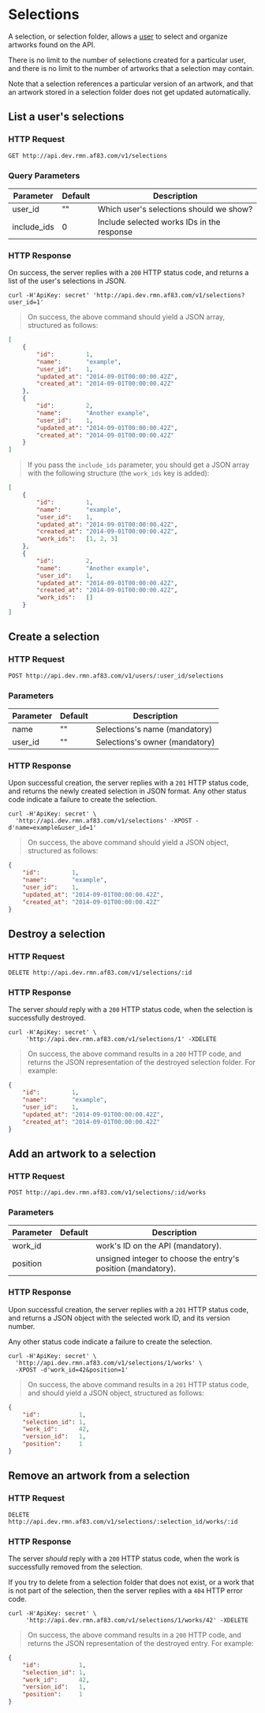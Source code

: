 # Selections

A selection, or selection folder, allows a [user](#users) to select and
organize artworks found on the API.

There is no limit to the number of selections created for a particular user,
and there is no limit to the number of artworks that a selection may contain.

<aside class="notice">Note that a selection references a particular version of
an artwork, and that an artwork stored in a selection folder does not get
updated automatically.</aside>


## List a user's selections

### HTTP Request

`GET http://api.dev.rmn.af83.com/v1/selections`

### Query Parameters

Parameter   | Default | Description
----------- | ------- | ------------
user_id     | ""      | Which user's selections should we show?
include_ids | 0       | Include selected works IDs in the response

### HTTP Response

On success, the server replies with a `200` HTTP status code, and returns a
list of the user's selections in JSON.

```shell
curl -H'ApiKey: secret' 'http://api.dev.rmn.af83.com/v1/selections?user_id=1'
```

> On success, the above command should yield a JSON array, structured as
> follows:

```json
[
    {
        "id":         1,
        "name":       "example",
        "user_id":    1,
        "updated_at": "2014-09-01T00:00:00.42Z",
        "created_at": "2014-09-01T00:00:00.42Z"
    },
    {
        "id":         2,
        "name":       "Another example",
        "user_id":    1,
        "updated_at": "2014-09-01T00:00:00.42Z",
        "created_at": "2014-09-01T00:00:00.42Z"
    }
]
```

> If you pass the `include_ids` parameter, you should get a JSON array with
> the following structure (the `work_ids` key is added):

```json
[
    {
        "id":         1,
        "name":       "example",
        "user_id":    1,
        "updated_at": "2014-09-01T00:00:00.42Z",
        "created_at": "2014-09-01T00:00:00.42Z",
        "work_ids":   [1, 2, 3]
    },
    {
        "id":         2,
        "name":       "Another example",
        "user_id":    1,
        "updated_at": "2014-09-01T00:00:00.42Z",
        "created_at": "2014-09-01T00:00:00.42Z",
        "work_ids":   []
    }
]
```


## Create a selection

### HTTP Request

`POST http://api.dev.rmn.af83.com/v1/users/:user_id/selections`

### Parameters

Parameter | Default | Description
--------- | ------- | ------------
name      | ""      | Selections's name (mandatory)
user_id   | ""      | Selections's owner (mandatory)


### HTTP Response

Upon successful creation, the server replies with a `201` HTTP status code, and
returns the newly created selection in JSON format. Any other status code
indicate a failure to create the selection.

```shell
curl -H'ApiKey: secret' \
  'http://api.dev.rmn.af83.com/v1/selections' -XPOST -d'name=example&user_id=1'
```

> On success, the above command should yield a JSON object, structured as
> follows:

```json
{
    "id":         1,
    "name":       "example",
    "user_id":    1,
    "updated_at": "2014-09-01T00:00:00.42Z",
    "created_at": "2014-09-01T00:00:00.42Z"
}
```


## Destroy a selection

### HTTP Request

`DELETE http://api.dev.rmn.af83.com/v1/selections/:id`

### HTTP Response

The server *should* reply with a `200` HTTP status code, when the selection is
successfully destroyed.

```shell
curl -H'ApiKey: secret' \
     'http://api.dev.rmn.af83.com/v1/selections/1' -XDELETE
```

> On success, the above command results in a `200` HTTP code, and returns the 
> JSON representation of the destroyed selection folder. For example:

```json
{
    "id":         1,
    "name":       "example",
    "user_id":    1,
    "updated_at": "2014-09-01T00:00:00.42Z",
    "created_at": "2014-09-01T00:00:00.42Z"
}
```


## Add an artwork to a selection

### HTTP Request

`POST http://api.dev.rmn.af83.com/v1/selections/:id/works`

### Parameters

Parameter | Default | Description
--------- | ------- | ------------
work_id   |         | work's ID on the API (mandatory).
position  |         | unsigned integer to choose the entry's position (mandatory).


### HTTP Response

Upon successful creation, the server replies with a `201` HTTP status code, and
returns a JSON object with the selected work ID, and its version number.

Any other status code indicate a failure to create the selection.

```shell
curl -H'ApiKey: secret' \
  'http://api.dev.rmn.af83.com/v1/selections/1/works' \
  -XPOST -d'work_id=42&position=1'
```

> On success, the above command results in a `201` HTTP status code, and
> should yield a JSON object, structured as follows:

```json
{
    "id":           1,
    "selection_id": 1,
    "work_id":      42,
    "version_id":   1,
    "position":     1
}
```


## Remove an artwork from a selection

### HTTP Request

`DELETE http://api.dev.rmn.af83.com/v1/selections/:selection_id/works/:id`

### HTTP Response

The server *should* reply with a `200` HTTP status code, when the work is
successfully removed from the selection.

If you try to delete from a selection folder that does not exist, or a work
that is not part of the selection, then the server replies with a `404` HTTP
error code.

```shell
curl -H'ApiKey: secret' \
     'http://api.dev.rmn.af83.com/v1/selections/1/works/42' -XDELETE
```

> On success, the above command results in a `200` HTTP code, and returns the 
> JSON representation of the destroyed entry. For example:

```json
{
    "id":           1,
    "selection_id": 1,
    "work_id":      42,
    "version_id":   1,
    "position":     1
}
```
